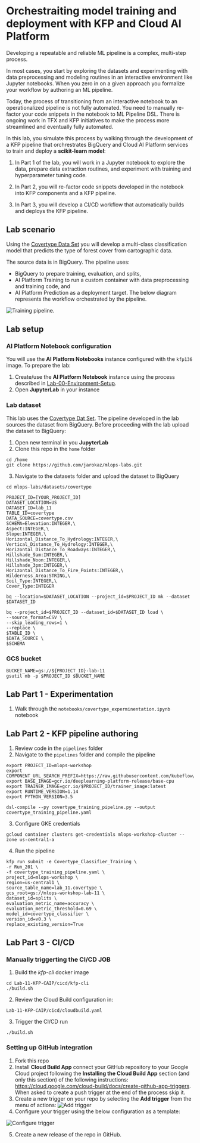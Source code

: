 # Orchestraiting model training and deployment with KFP and Cloud AI Platform

Developing a repeatable and reliable ML pipeline is a complex, multi-step process.

In most cases, you start by exploring the datasets and experimenting with data preprocessing and modeling routines in an interactive environment like Jupyter notebooks. When you zero in on a given approach you formalize your workflow by authoring an ML pipeline.

Today, the process of transitioning from an interactive notebook to an operationalized pipeline is not fully automated. You need to manually re-factor your code snippets in the notebook to ML Pipeline DSL. There is ongoing work in TFX and KFP initiatives to make the process more streamlined and eventually fully automated.

In this lab, you simulate this process by walking through the development of a KFP pipeline that orchrestrates BigQuery and Cloud AI Platform services to train and deploy a **scikit-learn model**:

1. In Part 1 of the lab, you will work in a Jupyter notebook to explore the data, prepare data extraction routines, and experiment with training and hyperparameter tuning code.

2. In Part 2, you will re-factor code snippets developed in the notebook into KFP components and a KFP pipeline.

3. In Part 3, you will develop a CI/CD workflow that automatically builds and deploys the KFP pipeline.


## Lab scenario

Using the [Covertype Data Set](../datasets/covertype/README.md) you will develop a multi-class classification model that predicts the type of forest cover from cartographic data. 

The source data is in BigQuery. The pipeline uses:
- BigQuery to prepare training, evaluation, and splits, 
- AI Platform Training to run a custom container with data preprocessing and training code, and
- AI Platform Prediction as a deployment target. The below diagram represents the workflow orchestrated by the pipeline.

![Training pipeline](../images/kfp-caip.png).

## Lab setup

### AI Platform Notebook configuration
You will use the **AI Platform Notebooks** instance configured with the `kfp136` image. To prepare the lab:
1. Create/use the **AI Platform Notebook** instance using the process described in [Lab-00-Environment-Setup](../Lab-00-Environment-Setup/README.md).
2. Open **JupyterLab** in your instance


### Lab dataset
This lab uses the [Covertype Dat Set](../datasets/covertype/README.md). The pipeline developed in the lab sources the dataset from BigQuery. Before proceeding with the lab upload the dataset to BigQuery:

1. Open new terminal in you **JupyterLab**
2. Clone this repo in the `home` folder
```
cd /home
git clone https://github.com/jarokaz/mlops-labs.git
```

3. Navigate to the datasets folder and upload the dataset to BigQuery
```
cd mlops-labs/datasets/covertype

PROJECT_ID=[YOUR_PROJECT_ID]
DATASET_LOCATION=US
DATASET_ID=lab_11
TABLE_ID=covertype
DATA_SOURCE=covertype.csv
SCHEMA=Elevation:INTEGER,\
Aspect:INTEGER,\
Slope:INTEGER,\
Horizontal_Distance_To_Hydrology:INTEGER,\
Vertical_Distance_To_Hydrology:INTEGER,\
Horizontal_Distance_To_Roadways:INTEGER,\
Hillshade_9am:INTEGER,\
Hillshade_Noon:INTEGER,\
Hillshade_3pm:INTEGER,\
Horizontal_Distance_To_Fire_Points:INTEGER,\
Wilderness_Area:STRING,\
Soil_Type:INTEGER,\
Cover_Type:INTEGER

bq --location=$DATASET_LOCATION --project_id=$PROJECT_ID mk --dataset $DATASET_ID

bq --project_id=$PROJECT_ID --dataset_id=$DATASET_ID load \
--source_format=CSV \
--skip_leading_rows=1 \
--replace \
$TABLE_ID \
$DATA_SOURCE \
$SCHEMA
```

### GCS bucket
```
BUCKET_NAME=gs://${PROJECT_ID}-lab-11
gsutil mb -p $PROJECT_ID $BUCKET_NAME
```

## Lab Part 1 - Experimentation
1. Walk through the `notebooks/covertype_experminentation.ipynb` notebook
## Lab Part 2 - KFP pipeline authoring
1. Review code in the `pipelines` folder
2. Navigate to the `pipelines` folder and compile the pipeline
```
export PROJECT_ID=mlops-workshop
export COMPONENT_URL_SEARCH_PREFIX=https://raw.githubusercontent.com/kubeflow/pipelines/0.1.36/components/gcp/
export BASE_IMAGE=gcr.io/deeplearning-platform-release/base-cpu
export TRAINER_IMAGE=gcr.io/$PROJECT_ID/trainer_image:latest
export RUNTIME_VERSION=1.14
export PYTHON_VERSION=3.5

dsl-compile --py covertype_training_pipeline.py --output covertype_training_pipeline.yaml
```
3. Configure GKE credentials
```
gcloud container clusters get-credentials mlops-workshop-cluster --zone us-central1-a
```
4. Run the pipeline
```
kfp run submit -e Covertype_Classifier_Training \
-r Run_201 \
-f covertype_training_pipeline.yaml \
project_id=mlops-workshop \
region=us-central1 \
source_table_name=lab_11.covertype \
gcs_root=gs://mlops-workshop-lab-11 \
dataset_id=splits \
evaluation_metric_name=accuracy \
evaluation_metric_threshold=0.69 \
model_id=covertype_classifier \
version_id=v0.3 \
replace_existing_version=True
```
## Lab Part 3 - CI/CD
### Manually triggerting the CI/CD JOB
1. Build the *kfp-cli* docker image
```
cd Lab-11-KFP-CAIP/cicd/kfp-cli
./build.sh
```
2. Review the Cloud Build configuration in:
```
Lab-11-KFP-CAIP/cicd/cloudbuild.yaml
```
3. Trigger the CI/CD run
```
./build.sh
```
### Setting up GitHub integration
1. Fork this repo
2. Install **Cloud Build App** connect your GitHub repository to your Google Cloud project following the **Installing the Cloud Build App** section (and only this section) of the following instructions:
https://cloud.google.com/cloud-build/docs/create-github-app-triggers. When asked to create a push trigger at the end of the process skip it.
3. Create a new trigger on your repo by selecting the **Add trigger**  from the menu of actions:
![Add trigger](../images/add_trigger.png)
4. Configure your trigger using the below configuration as a template:

![Configure trigger](../images/configure-trigger.png)

5. Create a new release of the repo in GitHub.

